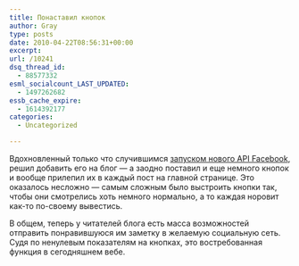 ```yaml
---
title: Понаставил кнопок
author: Gray
type: posts
date: 2010-04-22T08:56:31+00:00
excerpt:
url: /10241
dsq_thread_id:
  - 88577332
esml_socialcount_LAST_UPDATED:
  - 1497262682
essb_cache_expire:
  - 1614392177
categories:
  - Uncategorized

---
```








Вдохновленный только что случившимся <a href="http://developers.facebook.com/blog/post/377" target="_blank">запуском нового API Facebook</a>, решил добавить его на&nbsp;блог&nbsp;&mdash; а&nbsp;заодно поставил и&nbsp;еще немного кнопок и&nbsp;вообще прилепил их&nbsp;в&nbsp;каждый пост на&nbsp;главной странице. Это оказалось несложно&nbsp;&mdash; самым сложным было выстроить кнопки так, чтобы они смотрелись хоть немного нормально, а&nbsp;то&nbsp;каждая норовит <nobr>как-то</nobr> <nobr>по-своему</nobr> вывестись.

В&nbsp;общем, теперь у&nbsp;читателей блога есть масса возможностей отправить понравившуюся им&nbsp;заметку в&nbsp;желаемую социальную сеть. Судя по&nbsp;ненулевым показателям на&nbsp;кнопках, это востребованная функция в&nbsp;сегодняшнем вебе.